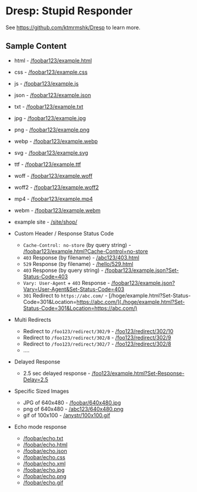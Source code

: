 Dresp: Stupid Responder
=======================

See https://github.com/ktmrmshk/Dresp to learn more.

## Sample Content

* html - [/foobar123/example.html](./foobar123/example.html)
* css - [/foobar123/example.css](./foobar123/example.css)
* js - [/foobar123/example.js](./foobar123/example.js)
* json - [/foobar123/example.json](./foobar123/example.json)
* txt - [/foobar123/example.txt](./foobar123/example.txt)
* jpg - [/foobar123/example.jpg](./foobar123/example.jpg)
* png - [/foobar123/example.png](./foobar123/example.png)
* webp - [/foobar123/example.webp](./foobar123/example.webp)
* svg - [/foobar123/example.svg](./foobar123/example.svg)
* ttf - [/foobar123/example.ttf](./foobar123/example.ttf)
* woff - [/foobar123/example.woff](./foobar123/example.woff)
* woff2 - [/foobar123/example.woff2](./foobar123/example.woff2)
* mp4 - [/foobar123/example.mp4](./foobar123/example.mp4)
* webm - [/foobar123/example.webm](./foobar123/example.webm)

* example site - [/site/shop/](./site/shop/)

* Custom Header / Response Status Code
  - `Cache-Control: no-store` (by query string) - [/foobar123/example.html?Cache-Control=no-store](./foobar123/example.html?Cache-Control=no-store)
  - `403` Response (by filename) - [/abc123/403.html](./abc123/403.html)
  - `529` Response (by filename) - [/hello/529.html](./hello/529.html)
  - `403` Response (by query string) - [/foobar123/example.json?Set-Status-Code=403](./foobar123/example.json?Set-Status-Code=403)
  - `Vary: User-Agent` + `403` Response - [/foobar123/example.json?Vary=User-Agent&Set-Status-Code=403](./foobar123/example.json?Vary=User-Agent&Set-Status-Code=403)
  - `301` Redirect to `https://abc.com/` - [/hoge/example.html?Set-Status-Code=301&Location=https://abc.com/](./hoge/example.html?Set-Status-Code=301&Location=https://abc.com/)

* Multi Redirects
  - Redirect to `/foo123/redirect/302/9` - [/foo123/redirect/302/10](./foo123/redirect/302/10)
  - Redirect to `/foo123/redirect/302/8` - [/foo123/redirect/302/9](./foo123/redirect/302/9)
  - Redirect to `/foo123/redirect/302/7` - [/foo123/redirect/302/8](./foo123/redirect/302/8)
  - ....

* Delayed Response
  - 2.5 sec delayed response - [/foo123/example.html?Set-Response-Delay=2.5](./foo123/example.html?Set-Response-Delay=2.5)


* Specific Sized Images
  - JPG of 640x480 - [/foobar/640x480.jpg](./foobar/640x480.jpg)
  - png of 640x480 - [/abc123/640x480.png](./abc123/640x480.png)
  - gif of 100x100 - [/anystr/100x100.gif](./anystr/100x100.gif)

* Echo mode response
  - [/foobar/echo.txt](./foobar/echo.txt)
  - [/foobar/echo.html](./foobar/echo.html)
  - [/foobar/echo.json](./foobar/echo.json)
  - [/foobar/echo.css](./foobar/echo.css)
  - [/foobar/echo.xml](./foobar/echo.xml)
  - [/foobar/echo.jpg](./foobar/echo.jpg)
  - [/foobar/echo.png](./foobar/echo.png)
  - [/foobar/echo.gif](./foobar/echo.gif)





